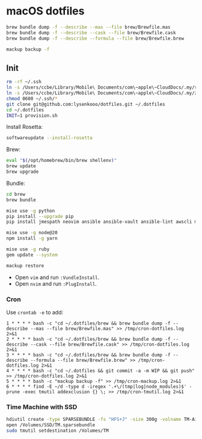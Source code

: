 # macOS dotfiles

```sh
brew bundle dump -f --describe --mas --file brew/Brewfile.mas
brew bundle dump -f --describe --cask --file brew/Brewfile.cask
brew bundle dump -f --describe --formula --file brew/Brewfile.brew
```

```sh
mackup backup -f
```

## Init

```sh
rm -rf ~/.ssh
ln -s /Users/ccbe/Library/Mobile\ Documents/com\~apple\~CloudDocs/.my/ssh ~/.ssh
ln -s /Users/ccbe/Library/Mobile\ Documents/com\~apple\~CloudDocs/.my/zshrc_custom ~/.zshrc_custom
chmod 0600 ~/.ssh/*
git clone git@github.com:lysenkooo/dotfiles.git ~/.dotfiles
cd ~/.dotfiles
INIT=1 provision.sh
```

Install Rosetta:
```sh
softwareupdate --install-rosetta
```

Brew:
```sh
eval "$(/opt/homebrew/bin/brew shellenv)"
brew update
brew upgrade
```

Bundle:
```sh
cd brew
brew bundle
```

```sh
mise use -g python
pip install --upgrade pip
pip install jmespath neovim ansible ansible-vault ansible-lint awscli mackup
```

```sh
mise use -g node@20
npm install -g yarn
```

```sh
mise use -g ruby
gem update --system
```

```sh
mackup restore
```

* Open `vim` and run `:VundleInstall`.
* Open `nvim` and run `:PlugInstall`.

### Cron

Use `crontab -e` to add:
```
1 * * * * bash -c "cd ~/.dotfiles/brew && brew bundle dump -f --describe --mas --file brew/Brewfile.mas" >> /tmp/cron-dotfiles.log 2>&1
2 * * * * bash -c "cd ~/.dotfiles/brew && brew bundle dump -f --describe --cask --file brew/Brewfile.cask" >> /tmp/cron-dotfiles.log 2>&1
3 * * * * bash -c "cd ~/.dotfiles/brew && brew bundle dump -f --describe --formula --file brew/Brewfile.brew" >> /tmp/cron-dotfiles.log 2>&1
4 * * * * bash -c "cd ~/.dotfiles && git commit -a -m WIP && git push" >> /tmp/cron-dotfiles.log 2>&1
5 * * * * bash -c "mackup backup -f" >> /tmp/cron-mackup.log 2>&1
6 * * * * find -E ~/d -type d -iregex '.+\/(tmp|log|node_modules)$' -prune -exec tmutil addexclusion {} \; >> /tmp/cron-tmutil.log 2>&1
```

### Time Machine with SSD

```sh
hdiutil create -type SPARSEBUNDLE -fs "HFS+J" -size 300g -volname TM-Air /Volumes/SSD/TM.sparsebundle
open /Volumes/SSD/TM.sparsebundle
sudo tmutil setdestination /Volumes/TM
```
